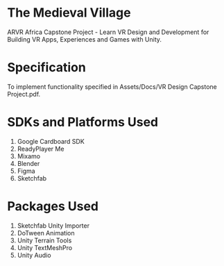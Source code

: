 # The Medieval Village
 ARVR Africa Capstone Project - Learn VR Design and Development for Building VR Apps, Experiences and Games with Unity.
 
# Specification
 To implement functionality specified in Assets/Docs/VR Design Capstone Project.pdf.
 
# SDKs and Platforms Used
1. Google Cardboard SDK
2. ReadyPlayer Me
3. Mixamo
4. Blender
5. Figma
6. Sketchfab

 
# Packages Used
1. Sketchfab Unity Importer
2. DoTween Animation
3. Unity Terrain Tools
4. Unity TextMeshPro
5. Unity Audio

 
